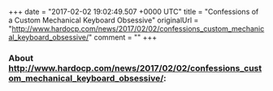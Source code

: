 +++
date = "2017-02-02 19:02:49.507 +0000 UTC"
title = "Confessions of a Custom Mechanical Keyboard Obsessive"
originalUrl = "http://www.hardocp.com/news/2017/02/02/confessions_custom_mechanical_keyboard_obsessive/"
comment = ""
+++

### About http://www.hardocp.com/news/2017/02/02/confessions_custom_mechanical_keyboard_obsessive/:



